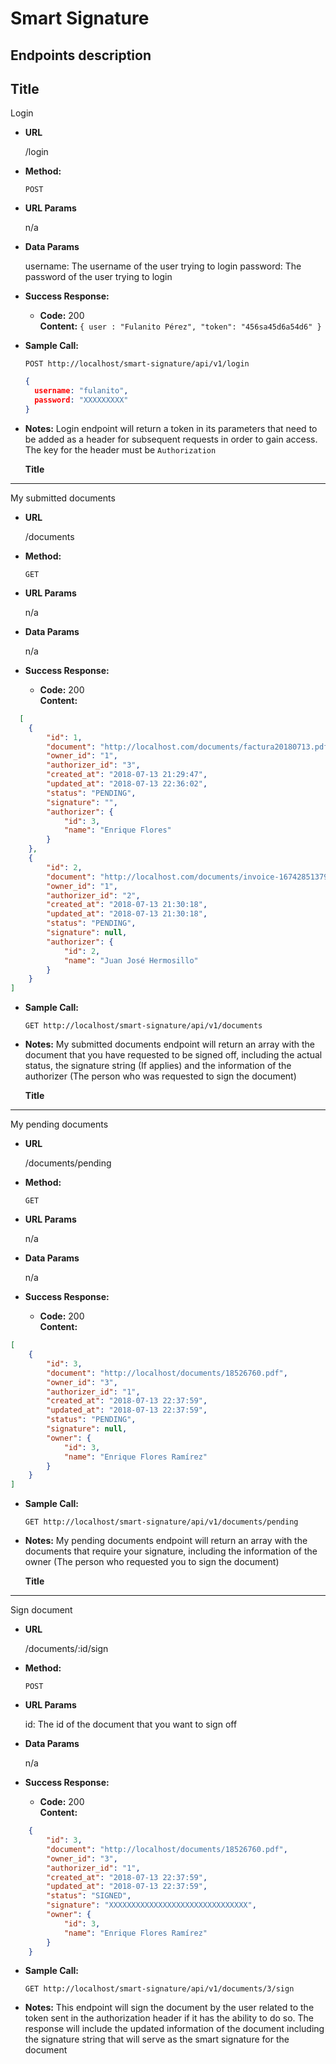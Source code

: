 # Smart Signature

## Endpoints description

**Title**
----
  Login

* **URL**

  /login

* **Method:**
  
  `POST`

*  **URL Params**

   n/a


* **Data Params**

  username: The username of the user trying to login
  password: The password of the user trying to login

* **Success Response:**

  * **Code:** 200 <br />
    **Content:** `{ user : "Fulanito Pérez", "token": "456sa45d6a54d6" }`
 
* **Sample Call:**

  `POST http://localhost/smart-signature/api/v1/login`

  ```json
  {
    username: "fulanito",
    password: "XXXXXXXXX"
  }
  ```

* **Notes:**
  Login endpoint will return a token in its parameters that need to be added as a header for subsequent requests in order to gain access. The key for the header must be `Authorization`
  
  
  
  **Title**
----
  My submitted documents

* **URL**

  /documents

* **Method:**
  
  `GET`

*  **URL Params**

   n/a


* **Data Params**

  n/a

* **Success Response:**

  * **Code:** 200 <br />
    **Content:**
```json
  [
    {
        "id": 1,
        "document": "http://localhost.com/documents/factura20180713.pdf",
        "owner_id": "1",
        "authorizer_id": "3",
        "created_at": "2018-07-13 21:29:47",
        "updated_at": "2018-07-13 22:36:02",
        "status": "PENDING",
        "signature": "",
        "authorizer": {
            "id": 3,
            "name": "Enrique Flores"
        }
    },
    {
        "id": 2,
        "document": "http://localhost.com/documents/invoice-167428513795.pdf",
        "owner_id": "1",
        "authorizer_id": "2",
        "created_at": "2018-07-13 21:30:18",
        "updated_at": "2018-07-13 21:30:18",
        "status": "PENDING",
        "signature": null,
        "authorizer": {
            "id": 2,
            "name": "Juan José Hermosillo"
        }
    }
]
```

* **Sample Call:**

  `GET http://localhost/smart-signature/api/v1/documents`


* **Notes:**
  My submitted documents endpoint will return an array with the document that you have requested to be signed off, including the actual status, the signature string (If applies) and the information of the authorizer (The person who was requested to sign the document)
  

 
  **Title**
----
  My pending documents

* **URL**

  /documents/pending

* **Method:**
  
  `GET`

*  **URL Params**

   n/a


* **Data Params**

  n/a

* **Success Response:**

  * **Code:** 200 <br />
    **Content:**
```json
[
    {
        "id": 3,
        "document": "http://localhost/documents/18526760.pdf",
        "owner_id": "3",
        "authorizer_id": "1",
        "created_at": "2018-07-13 22:37:59",
        "updated_at": "2018-07-13 22:37:59",
        "status": "PENDING",
        "signature": null,
        "owner": {
            "id": 3,
            "name": "Enrique Flores Ramírez"
        }
    }
]
```

* **Sample Call:**

  `GET http://localhost/smart-signature/api/v1/documents/pending`


* **Notes:**
  My pending documents endpoint will return an array with the documents that require your signature, including the information of the owner (The person who requested you to sign the document)
  
  

 
  **Title**
----
   Sign document

* **URL**

  /documents/:id/sign

* **Method:**
  
  `POST`

*  **URL Params**

   id: The id of the document that you want to sign off


* **Data Params**

  n/a

* **Success Response:**

  * **Code:** 200 <br />
    **Content:**
```json
    {
        "id": 3,
        "document": "http://localhost/documents/18526760.pdf",
        "owner_id": "3",
        "authorizer_id": "1",
        "created_at": "2018-07-13 22:37:59",
        "updated_at": "2018-07-13 22:37:59",
        "status": "SIGNED",
        "signature": "XXXXXXXXXXXXXXXXXXXXXXXXXXXXXXX",
        "owner": {
            "id": 3,
            "name": "Enrique Flores Ramírez"
        }
    }
```

* **Sample Call:**

  `GET http://localhost/smart-signature/api/v1/documents/3/sign`


* **Notes:**
  This endpoint will sign the document by the user related to the token sent in the authorization header if it has the ability to do so. The response will include the updated information of the document including the signature string that will serve as the smart signature for the document
